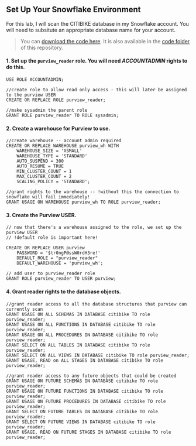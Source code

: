 
## Set Up Your Snowflake Environment

For this lab, I will scan the CITIBIKE database in my Snowflake account. You will need to subsitute an appropriate database name for your account.

>You can [download the code here](https://github.com/christinaleo-snowflake/snowflake_purview/files/7650406/set_up_purview_access.txt).
>It is also available in the [code folder](../code/set_up_purview_access.sql) of this repository.

#### 1. Set up the `purview_reader` role. You will need _ACCOUNTADMIN_ rights to do this.
```
USE ROLE ACCOUNTADMIN;

//create role to allow read only access - this will later be assigned to the purview USER
CREATE OR REPLACE ROLE purview_reader;

//make sysadmin the parent role
GRANT ROLE purview_reader TO ROLE sysadmin;
```

#### 2. Create a warehouse for Purview to use.
```
//create warehouse -- account admin required
CREATE OR REPLACE WAREHOUSE purview_wh WITH 
    WAREHOUSE_SIZE = 'XSMALL' 
    WAREHOUSE_TYPE = 'STANDARD' 
    AUTO_SUSPEND = 300 
    AUTO_RESUME = TRUE 
    MIN_CLUSTER_COUNT = 1 
    MAX_CLUSTER_COUNT = 2 
    SCALING_POLICY = 'STANDARD';

//grant rights to the warehouse -- !without this the connection to snowflake will fail immediately!
GRANT USAGE ON WAREHOUSE purview_wh TO ROLE purview_reader;
```
#### 3. Create the Purview USER.
```
// now that there's a warehouse assigned to the role, we set up the purview USER
// !default role is important here!

CREATE OR REPLACE USER purview 
    PASSWORD = '$tr0ngP@ssW0rdH3re!' 
    DEFAULT_ROLE = "purview_reader" 
    DEFAULT_WAREHOUSE = 'purview_wh'; 
    
// add user to purview_reader role
GRANT ROLE purview_reader TO USER purview;
```

#### 4. Grant reader rights to the database objects.
```
//grant reader access to all the database structures that purview can currently scan
GRANT USAGE ON ALL SCHEMAS IN DATABASE citibike TO role purview_reader;
GRANT USAGE ON ALL FUNCTIONS IN DATABASE citibike TO role purview_reader;
GRANT USAGE ON ALL PROCEDURES IN DATABASE citibike TO role purview_reader;
GRANT SELECT ON ALL TABLES IN DATABASE citibike TO role purview_reader;
GRANT SELECT ON ALL VIEWS IN DATABASE citibike TO role purview_reader;
GRANT USAGE, READ on ALL STAGES IN DATABASE citibike TO role purview_reader;

//grant reader access to any future objects that could be created
GRANT USAGE ON FUTURE SCHEMAS IN DATABASE citibike TO role purview_reader;
GRANT USAGE ON FUTURE FUNCTIONS IN DATABASE citibike TO role purview_reader;
GRANT USAGE ON FUTURE PROCEDURES IN DATABASE citibike TO role purview_reader;
GRANT SELECT ON FUTURE TABLES IN DATABASE citibike TO role purview_reader;
GRANT SELECT ON FUTURE VIEWS IN DATABASE citibike TO role purview_reader;
GRANT USAGE, READ ON FUTURE STAGES IN DATABASE citibike TO role purview_reader;
```
